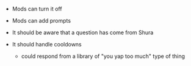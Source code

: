 - Mods can turn it off
- Mods can add prompts

- It should be aware that a question has come from Shura

- It should handle cooldowns
  - could respond from a library of "you yap too much" type of thing

